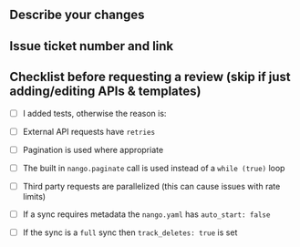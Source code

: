 ## Describe your changes

## Issue ticket number and link

## Checklist before requesting a review (skip if just adding/editing APIs & templates)
- [ ] I added tests, otherwise the reason is:

- [ ] External API requests have `retries`
- [ ] Pagination is used where appropriate
- [ ] The built in `nango.paginate` call is used instead of a `while (true)` loop
- [ ] Third party requests are parallelized (this can cause issues with rate limits)
- [ ] If a sync requires metadata the `nango.yaml` has `auto_start: false`
- [ ] If the sync is a `full` sync then `track_deletes: true` is set
